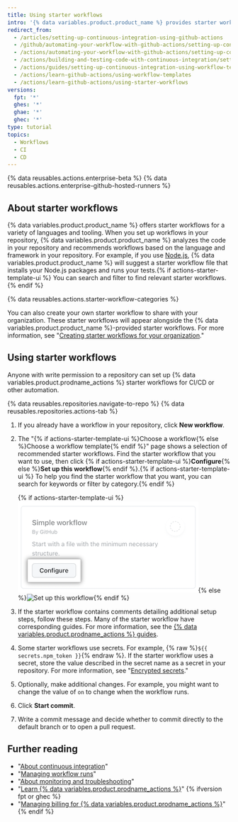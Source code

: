```yaml
---
title: Using starter workflows
intro: '{% data variables.product.product_name %} provides starter workflows for a variety of languages and tooling.'
redirect_from:
  - /articles/setting-up-continuous-integration-using-github-actions
  - /github/automating-your-workflow-with-github-actions/setting-up-continuous-integration-using-github-actions
  - /actions/automating-your-workflow-with-github-actions/setting-up-continuous-integration-using-github-actions
  - /actions/building-and-testing-code-with-continuous-integration/setting-up-continuous-integration-using-github-actions
  - /actions/guides/setting-up-continuous-integration-using-workflow-templates
  - /actions/learn-github-actions/using-workflow-templates
  - /actions/learn-github-actions/using-starter-workflows
versions:
  fpt: '*'
  ghes: '*'
  ghae: '*'
  ghec: '*'
type: tutorial
topics:
  - Workflows
  - CI
  - CD
---
```


{% data reusables.actions.enterprise-beta %}
{% data reusables.actions.enterprise-github-hosted-runners %}

## About starter workflows

{% data variables.product.product_name %} offers starter workflows for a variety of languages and tooling. When you set up workflows in your repository, {% data variables.product.product_name %} analyzes the code in your repository and recommends workflows based on the language and framework in your repository. For example, if you use [Node.js](https://nodejs.org/en/), {% data variables.product.product_name %} will suggest a starter workflow file that installs your Node.js packages and runs your tests.{% if actions-starter-template-ui %} You can search and filter to find relevant starter workflows.{% endif %}

{% data reusables.actions.starter-workflow-categories %}

You can also create your own starter workflow to share with your organization. These starter workflows will appear alongside the {% data variables.product.product_name %}-provided starter workflows. For more information, see "[Creating starter workflows for your organization](/actions/learn-github-actions/creating-starter-workflows-for-your-organization)."

## Using starter workflows

Anyone with write permission to a repository can set up {% data variables.product.prodname_actions %} starter workflows for CI/CD or other automation.

{% data reusables.repositories.navigate-to-repo %}
{% data reusables.repositories.actions-tab %}
1. If you already have a workflow in your repository, click **New workflow**.
1. The "{% if actions-starter-template-ui %}Choose a workflow{% else %}Choose a workflow template{% endif %}" page shows a selection of recommended starter workflows. Find the starter workflow that you want to use, then click {% if actions-starter-template-ui %}**Configure**{% else %}**Set up this workflow**{% endif %}.{% if actions-starter-template-ui %} To help you find the starter workflow that you want, you can search for keywords or filter by category.{% endif %}

   {% if actions-starter-template-ui %}![Configure this workflow](/assets/images/help/settings/actions-create-starter-workflow-updated-ui.png){% else %}![Set up this workflow](/assets/images/help/settings/actions-create-starter-workflow.png){% endif %}
1. If the starter workflow contains comments detailing additional setup steps, follow these steps. Many of the starter workflow have corresponding guides. For more information, see the [{% data variables.product.prodname_actions %} guides](/actions/guides).
1. Some starter workflows use secrets. For example, {% raw %}`${{ secrets.npm_token }}`{% endraw %}. If the starter workflow uses a secret, store the value described in the secret name as a secret in your repository. For more information, see "[Encrypted secrets](/actions/reference/encrypted-secrets)."
1. Optionally, make additional changes. For example, you might want to change the value of `on` to change when the workflow runs.
1. Click **Start commit**.
1. Write a commit message and decide whether to commit directly to the default branch or to open a pull request.

## Further reading

- "[About continuous integration](/articles/about-continuous-integration)"
- "[Managing workflow runs](/actions/managing-workflow-runs)"
- "[About monitoring and troubleshooting](/actions/monitoring-and-troubleshooting-workflows/about-monitoring-and-troubleshooting)"
- "[Learn {% data variables.product.prodname_actions %}](/actions/learn-github-actions)"
{% ifversion fpt or ghec %}
- "[Managing billing for {% data variables.product.prodname_actions %}](/billing/managing-billing-for-github-actions)"
{% endif %}
